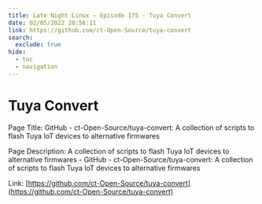 ```yaml
---
title: Late Night Linux – Episode 175 - Tuya Convert
date: 02/05/2022 20:56:11
link: https://github.com/ct-Open-Source/tuya-convert
search:
  exclude: true
hide:
  - toc
  - navigation
---
```


# Tuya Convert

Page Title: GitHub - ct-Open-Source/tuya-convert: A collection of scripts to flash Tuya IoT devices to alternative firmwares

Page Description: A collection of scripts to flash Tuya IoT devices to alternative firmwares - GitHub - ct-Open-Source/tuya-convert: A collection of scripts to flash Tuya IoT devices to alternative firmwares 

Link: [https://github.com/ct-Open-Source/tuya-convert](https://github.com/ct-Open-Source/tuya-convert)